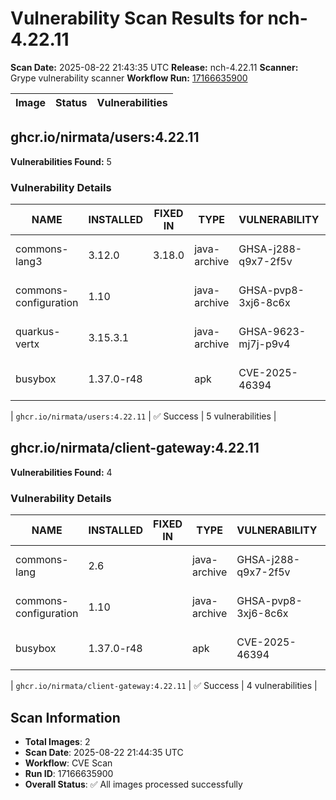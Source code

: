 # Vulnerability Scan Results for nch-4.22.11

**Scan Date:** 2025-08-22 21:43:35 UTC
**Release:** nch-4.22.11
**Scanner:** Grype vulnerability scanner
**Workflow Run:** [17166635900](https://github.com/nirmata/nch-release-management/actions/runs/17166635900)

| Image | Status | Vulnerabilities |
|-------|--------|----------------|

## ghcr.io/nirmata/users:4.22.11

**Vulnerabilities Found:** 5

### Vulnerability Details

| NAME | INSTALLED | FIXED IN | TYPE | VULNERABILITY | SEVERITY | PUBLISHED DATE |
|------|-----------|----------|------|---------------|----------|----------------|
| commons-lang3 | 3.12.0 | 3.18.0 | java-archive | GHSA-j288-q9x7-2f5v | Medium | 2025-07-11 (42 days ago) |
| commons-configuration | 1.10 |  | java-archive | GHSA-pvp8-3xj6-8c6x | Low | 2025-05-09 (105 days ago) |
| quarkus-vertx | 3.15.3.1 |  | java-archive | GHSA-9623-mj7j-p9v4 | Medium | 2025-06-23 (60 days ago) |
| busybox | 1.37.0-r48 |  | apk | CVE-2025-46394 | Low | 2025-04-23 (121 days ago) |

| `ghcr.io/nirmata/users:4.22.11` | ✅ Success | 5 vulnerabilities |

## ghcr.io/nirmata/client-gateway:4.22.11

**Vulnerabilities Found:** 4

### Vulnerability Details

| NAME | INSTALLED | FIXED IN | TYPE | VULNERABILITY | SEVERITY | PUBLISHED DATE |
|------|-----------|----------|------|---------------|----------|----------------|
| commons-lang | 2.6 |  | java-archive | GHSA-j288-q9x7-2f5v | Medium | 2025-07-11 (42 days ago) |
| commons-configuration | 1.10 |  | java-archive | GHSA-pvp8-3xj6-8c6x | Low | 2025-05-09 (105 days ago) |
| busybox | 1.37.0-r48 |  | apk | CVE-2025-46394 | Low | 2025-04-23 (121 days ago) |

| `ghcr.io/nirmata/client-gateway:4.22.11` | ✅ Success | 4 vulnerabilities |

## Scan Information
- **Total Images**: 2
- **Scan Date**: 2025-08-22 21:44:35 UTC
- **Workflow**: CVE Scan
- **Run ID**: 17166635900
- **Overall Status**: ✅ All images processed successfully
